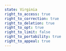 ```yaml
---
state: Virginia
right_to_access: true
right_to_correction: true
right_to_deletion: true
right_to_opt: true
right_to_limit: false
right_to_portability: true
right_to_appeal: true
---
```

